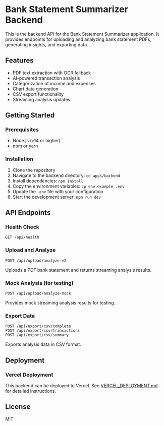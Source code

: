 # Bank Statement Summarizer Backend

This is the backend API for the Bank Statement Summarizer application. It provides endpoints for uploading and analyzing bank statement PDFs, generating insights, and exporting data.

## Features

- PDF text extraction with OCR fallback
- AI-powered transaction analysis
- Categorization of income and expenses
- Chart data generation
- CSV export functionality
- Streaming analysis updates

## Getting Started

### Prerequisites

- Node.js (v14 or higher)
- npm or yarn

### Installation

1. Clone the repository
2. Navigate to the backend directory: `cd apps/backend`
3. Install dependencies: `npm install`
4. Copy the environment variables: `cp env.example .env`
5. Update the `.env` file with your configuration
6. Start the development server: `npm run dev`

## API Endpoints

### Health Check

```
GET /api/health
```

### Upload and Analyze

```
POST /api/upload/analyze-v2
```

Uploads a PDF bank statement and returns streaming analysis results.

### Mock Analysis (for testing)

```
POST /api/upload/analyze-mock
```

Provides mock streaming analysis results for testing.

### Export Data

```
POST /api/export/csv/complete
POST /api/export/csv/transactions
POST /api/export/csv/summary
```

Exports analysis data in CSV format.

## Deployment

### Vercel Deployment

This backend can be deployed to Vercel. See [VERCEL_DEPLOYMENT.md](./VERCEL_DEPLOYMENT.md) for detailed instructions.

## License

MIT